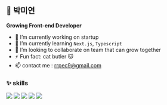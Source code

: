 ## 🌱 박미연

**Growing Front-end Developer**

- 🔭 I’m currently working on startup
- 🌱 I’m currently learning `Next.js`, `Typescript`
- 👯 I’m looking to collaborate on team that can grow together
- ⚡ Fun fact: cat butler 🐱
- 📫 contact me : rrpec9@gmail.com 

### ✨ skills
<img src="https://img.shields.io/badge/React-61DAFB?style=flat-square&logo=React&logoColor=black"/> <img src="https://img.shields.io/badge/JavaScript-F7DF1E?style=flat-square&logo=javascript&logoColor=black"/> <img src="https://img.shields.io/badge/Next.js-000000?style=flat-square&logo=Next.js&logoColor=white"> <img src="https://img.shields.io/badge/TypeScript-3178C6?style=flat-square&logo=TypeScript&logoColor=white"> <img src="https://img.shields.io/badge/Sass-CC6699?style=flat-square&logo=Sass&logoColor=white">
